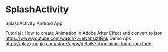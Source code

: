 # SplashActivity
SplashActivity Android App




Tutorial : How to create Animation in Adobe After Effect and convert to json https://www.youtube.com/watch?v=eNahsiz1Rhk
Demo Apk : https://play.google.com/store/apps/details?id=minimal.todo.com.todo

